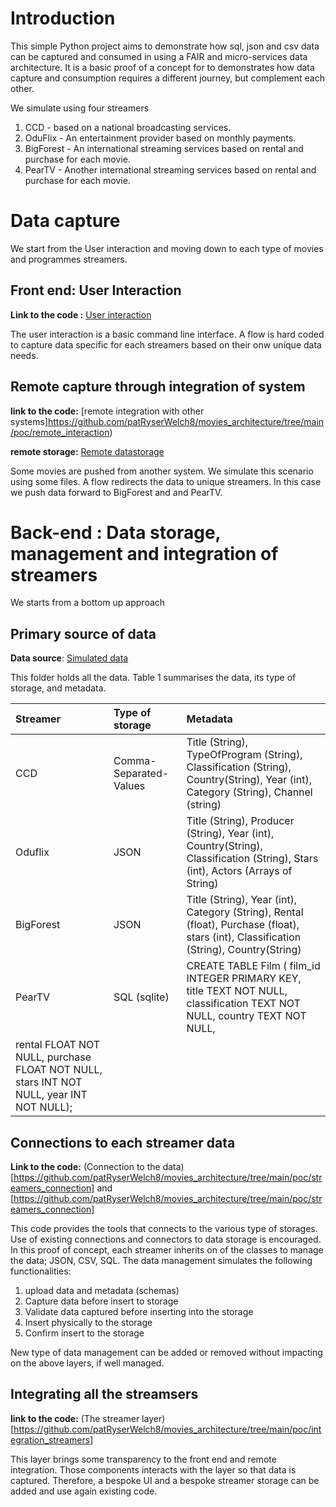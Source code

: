 # Introduction

This simple Python project aims to demonstrate how sql, json and csv data can be captured and consumed in using a FAIR and micro-services data architecture.  It is a basic proof of a concept for to demonstrates how data capture and consumption requires a different journey, but complement each other.  

We simulate using four streamers 

1. CCD - based on a national broadcasting services.
2. OduFlix - An entertainment provider based on monthly payments.
3. BigForest - An international streaming services based on rental and purchase for each movie.
4. PearTV - Another international streaming services based on rental and purchase for each movie.

#  Data capture 
We start from the User interaction and moving down to each type of movies and programmes streamers.

## Front end: User Interaction 
__Link to the code :__ [User interaction](https://github.com/patRyserWelch8/movies_architecture/tree/main/poc)

The user interaction is a basic command line interface. A flow is hard coded to capture data specific for each streamers based on their onw unique data needs. 

## Remote capture through integration of system
__link to the code:__ [remote integration with other systems]https://github.com/patRyserWelch8/movies_architecture/tree/main/poc/remote_interaction)

__remote storage:__ [Remote datastorage](https://github.com/patRyserWelch8/movies_architecture/tree/main/poc/remote_data)

Some movies are pushed from another system. We simulate this scenario using some files. A flow redirects the data to unique streamers.  In this case we push data forward to BigForest and and PearTV.

# Back-end : Data storage, management and integration of streamers
We starts from a bottom up approach

## Primary source of data
__Data source__: [Simulated data](https://github.com/patRyserWelch8/movies_architecture/tree/main/poc/primary_data)

This folder holds all the data.  Table 1 summarises the data, its type of storage, and metadata.

| Streamer | Type of storage | Metadata|
| :---| :--- | :--- |
| CCD | Comma-Separated-Values | Title (String), TypeOfProgram (String), Classification (String), Country(String), Year (int), Category (String), Channel (string) 
| Oduflix | JSON | Title (String), Producer (String), Year (int), Country(String), Classification (String), Stars (int), Actors (Arrays of String)|
| BigForest| JSON | Title (String), Year (int),  Category (String),  Rental (float), Purchase (float), stars (int), Classification (String), Country(String)|
| PearTV| SQL (sqlite)| CREATE TABLE Film ( film_id INTEGER PRIMARY KEY, title TEXT NOT NULL, classification TEXT NOT NULL, country TEXT NOT NULL,
 rental FLOAT NOT NULL, purchase FLOAT NOT NULL, stars INT NOT NULL, year INT  NOT NULL);|



 ## Connections to each streamer data 
__Link to the code:__ (Connection to the data)[https://github.com/patRyserWelch8/movies_architecture/tree/main/poc/streamers_connection] and
[https://github.com/patRyserWelch8/movies_architecture/tree/main/poc/streamers_connection]

This code provides the tools that connects to the various type of storages. Use of existing connections and connectors to data storage is encouraged. In this proof of concept, each streamer inherits on of the classes to manage the data; JSON, CSV, SQL.  The data management simulates the following functionalities:

1. upload data and metadata (schemas)
2. Capture data before insert to storage
3. Validate data captured before inserting into the storage
4. Insert physically to the storage
5. Confirm insert to the storage

New type of data management can be added or removed without impacting on the above layers, if well managed. 

## Integrating all the streamsers

__link to the code:__ (The streamer layer)[https://github.com/patRyserWelch8/movies_architecture/tree/main/poc/integration_streamers]

This layer brings some transparency to the front end and remote integration.  Those components interacts with the layer so that data is captured. Therefore, a bespoke UI and a bespoke streamer storage can be added and use again existing code. 












 






